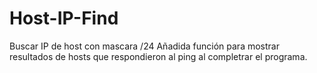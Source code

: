 Host-IP-Find
============

Buscar IP de host con mascara /24
Añadida función para mostrar resultados de hosts que respondieron al ping al completrar el programa.
